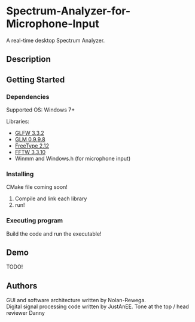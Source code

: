# Spectrum-Analyzer-for-Microphone-Input

A real-time desktop Spectrum Analyzer.

## Description

## Getting Started
### Dependencies
Supported OS: Windows 7+

Libraries:
* [GLFW 3.3.2](https://www.glfw.org/)
* [GLM 0.9.9.8](https://github.com/g-truc/glm)
* [FreeType 2.12](https://freetype.org/)
* [FFTW 3.3.10](https://www.fftw.org/)
* Winmm and Windows.h (for microphone input)

### Installing
CMake file coming soon!

1. Compile and link each library 
2. run! 

### Executing program
Build the code and run the executable!

## Demo
TODO!

## Authors

GUI and software architecture written by Nolan-Rewega.  
Digital signal processing code written by JustAnEE. 
Tone at the top / head reviewer Danny

